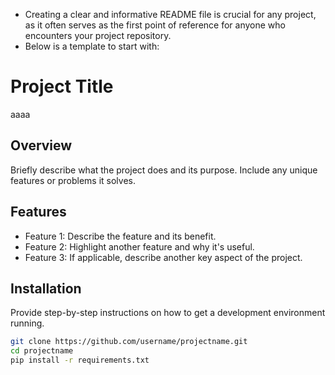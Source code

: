 * Creating a clear and informative README file is crucial for any project, as it often serves as the first point of reference for anyone who encounters your project repository.
* Below is a template to start with: 

# Project Title
aaaa
## Overview
Briefly describe what the project does and its purpose. Include any unique features or problems it solves.

## Features
- Feature 1: Describe the feature and its benefit.
- Feature 2: Highlight another feature and why it's useful.
- Feature 3: If applicable, describe another key aspect of the project.

## Installation
Provide step-by-step instructions on how to get a development environment running.

```bash
git clone https://github.com/username/projectname.git
cd projectname
pip install -r requirements.txt
